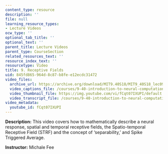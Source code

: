 ```yaml
---
content_type: resource
description: ''
file: null
learning_resource_types:
- Lecture Videos
ocw_type: ''
optional_tab_title: ''
optional_text: ''
parent_title: Lecture Videos
parent_type: CourseSection
related_resources_text: ''
resource_index_text: ''
resourcetype: Video
title: 9. Receptive Fields
uid: 845fd865-964d-8c87-b8fe-e12ecdc31472
video_files:
  archive_url: https://archive.org/download/MIT9.40S18/MIT9_40S18_lec09_300k.mp4
  video_captions_file: /courses/9-40-introduction-to-neural-computation-spring-2018/1fe1a1022bdf51a5baa838765a6d4004_fCqt07IXUPI.vtt
  video_thumbnail_file: https://img.youtube.com/vi/fCqt07IXUPI/default.jpg
  video_transcript_file: /courses/9-40-introduction-to-neural-computation-spring-2018/cdcabf86a3ca9b32b7c415d833308142_fCqt07IXUPI.pdf
video_metadata:
  youtube_id: fCqt07IXUPI
---
```


**Description:** This video covers how to mathematically describe a neural response, spatial and temporal receptive fields, the Spatio-temporal Receptive Field (STRF) and the concept of ‘separability,’ and Spike Triggered Average.

**Instructor:** Michale Fee